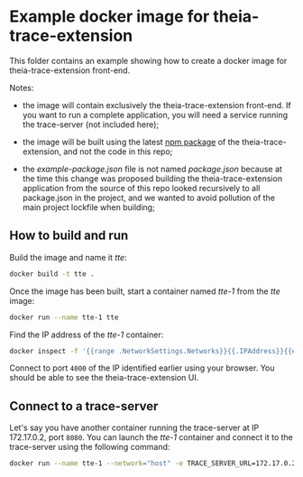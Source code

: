 # Example docker image for theia-trace-extension

This folder contains an example showing how to create a docker image
for theia-trace-extension front-end.

Notes:

- the image will contain exclusively the theia-trace-extension front-end.
  If you want to run a complete application, you will need a service
  running the trace-server (not included here);

- the image will be built using the latest [npm package] of the
  theia-trace-extension, and not the code in this repo;

- the *example-package.json* file is not named *package.json* because
  at the time this change was proposed building the theia-trace-extension
  application from the source of this repo looked recursively to all
  package.json in the project, and we wanted to avoid pollution of the
  main project lockfile when building;

## How to build and run

Build the image and name it *tte*:

```bash
docker build -t tte .
```

Once the image has been built, start a container named *tte-1* from
the *tte* image:

```bash
docker run --name tte-1 tte
```

Find the IP address of the *tte-1* container:

```bash
docker inspect -f '{{range .NetworkSettings.Networks}}{{.IPAddress}}{{end}}' tte-1
```

Connect to port `4000` of the IP identified earlier using your browser.
You should be able to see the theia-trace-extension UI.

## Connect to a trace-server

Let's say you have another container running the trace-server at
IP 172.17.0.2, port `8080`. You can launch the *tte-1* container and
connect it to the trace-server using the following command:

```bash
docker run --name tte-1 --network="host" -e TRACE_SERVER_URL=172.17.0.2:8080/tsp/api tte
```

[npm package]: https://www.npmjs.com/package/theia-traceviewer
